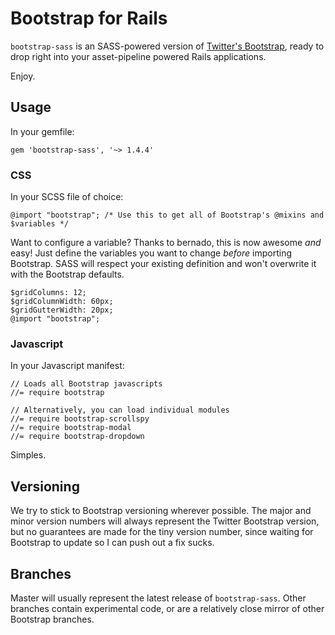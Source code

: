 # Bootstrap for Rails

`bootstrap-sass` is an SASS-powered version of [Twitter's Bootstrap](http://github.com/twitter/bootstrap), ready to drop right into your asset-pipeline powered Rails applications.

Enjoy.

## Usage

In your gemfile:

    gem 'bootstrap-sass', '~> 1.4.4'

### CSS

In your SCSS file of choice:

    @import "bootstrap"; /* Use this to get all of Bootstrap's @mixins and $variables */

Want to configure a variable? Thanks to bernado, this is now awesome *and* easy! Just define the variables you want to change *before* importing Bootstrap. SASS will respect your existing definition and won't overwrite it with the Bootstrap defaults.

    $gridColumns: 12;
    $gridColumnWidth: 60px;
    $gridGutterWidth: 20px;
    @import "bootstrap";

### Javascript

In your Javascript manifest:

    // Loads all Bootstrap javascripts
    //= require bootstrap
    
    // Alternatively, you can load individual modules
    //= require bootstrap-scrollspy
    //= require bootstrap-modal
    //= require bootstrap-dropdown

Simples.

## Versioning
We try to stick to Bootstrap versioning wherever possible. The major and minor version numbers will always represent the Twitter Bootstrap version, but no guarantees are made for the tiny version number, since waiting for Bootstrap to update so I can push out a fix sucks.

## Branches
Master will usually represent the latest release of `bootstrap-sass`. Other branches contain experimental code, or are a relatively close mirror of other Bootstrap branches.

